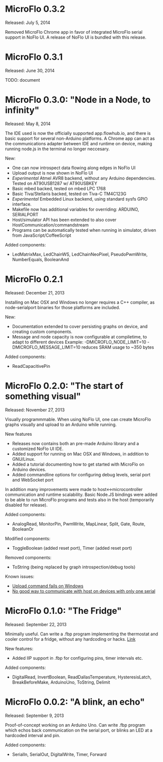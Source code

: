 MicroFlo 0.3.2
===========================
Released: July 5, 2014

Removed MicroFlo Chrome app in favor of integrated MicroFlo serial support
in NoFlo UI. A release of NoFlo UI is bundled with this release.


MicroFlo 0.3.1
===========================
Released: June 30, 2014

TODO: document


MicroFlo 0.3.0: "Node in a Node, to infinity"
===========================
Released: May 8, 2014

The IDE used is now the officially supported app.flowhub.io, and there is basic support for several
non-Arduino platforms. A Chrome app can act as the communications adapter between IDE and runtime on device,
making running node.js in the terminal no longer neccesary.

New:
* One can now introspect data flowing along edges in NoFlo UI
* Upload output is now shown in NoFlo UI
* _Experimental_ Atmel AVR8 backend, without any Arduino dependencies. Tested on AT90USB1287 w/ AT90USBKEY
* Basic mbed backed, tested on mbed LPC 1768
* Basic Tiva/Stellaris backed, tested on Tiva-C TM4C123G
* _Experimental_ Embedded Linux backend, using standard sysfs GPIO interface.
* Makefile now has additional variables for overriding: ARDUINO, SERIALPORT
* Host/simulator API has been extended to also cover HostCommunication/commandstream
* Programs can be automatically tested when running in simulator, driven from JavaScript/CoffeeScript

Added components:
* LedMatrixMax, LedChainWS, LedChainNeoPixel, PseudoPwmWrite, NumberEquals, BooleanAnd


MicroFlo 0.2.1
===================
Released: December 21, 2013

Installing on Mac OSX and Windows no longer requires a C++ compiler,
as node-serialport binaries for those platforms are included.

New:
* Documentation extended to cover persisting graphs on device, and creating custom components.
* Message and node capacity is now configurable at compiletime, to adapt to different devices
Example: -DMICROFLO_NODE_LIMIT=10 -DMICROFLO_MESSAGE_LIMIT=10 reduces SRAM usage to ~350 bytes

Added components:
* ReadCapacitivePin

MicroFlo 0.2.0: "The start of something visual"
===============================
Released: November 27, 2013

Visually programmmable. When using NoFlo UI, one can create MicroFlo graphs visually
and upload to an Arduino while running.

New features
* Releases now contains both an pre-made Arduino library and a customized NoFlo UI IDE.
* Added support for running on Mac OSX and Windows, in addition to GNU/Linux.
* Added a tutorial documenting how to get started with MicroFlo on Arduino devices.
* Added commandline options for configuring debug levels, serial port and WebSocket port

In addition many improvements were made to host<->microcontroller communication and runtime scalability.
Basic Node.JS bindings were added to be able to run MicroFlo programs and tests also in the host
(temporarily disabled for release).

Added components:
* AnalogRead, MonitorPin, PwmWrite, MapLinear, Split, Gate, Route, BooleanOr

Modified components:
* ToggleBoolean (added reset port), Timer (added reset port)

Removed components:
* ToString (being replaced by graph introspection/debug tools)

Known issues:
* [Upload command fails on Windows](https://github.com/jonnor/microflo/issues/14)
* [No good way to communicate with host on devices with only one serial](https://github.com/jonnor/microflo/issues/15)

MicroFlo 0.1.0: "The Fridge"
==========================
Released: September 22, 2013

Minimally useful. Can write a .fbp program implementing the thermostat and
cooler control for a fridge, without any hardcoding or hacks.
[Link](http://www.jonnor.com/2013/09/microflo-0-1-0-and-an-arduino-powered-fridge)

New features:
* Added IIP support in .fbp for configuring pins, timer intervals etc.

Added components:
* DigitalRead, InvertBoolean, ReadDallasTemperature, HysteresisLatch,
BreakBeforeMake, ArduinoUno, ToString, Delimit

MicroFlo 0.0.2: "A blink, an echo"
=========================
Released: September 9, 2013

Proof-of-concept working on an Arduino Uno. Can write .fbp program which
echos back communication on the serial port, or blinks an LED at a hardcoded interval and pin.

Added components:
* SerialIn, SerialOut, DigitalWrite, Timer, Forward
